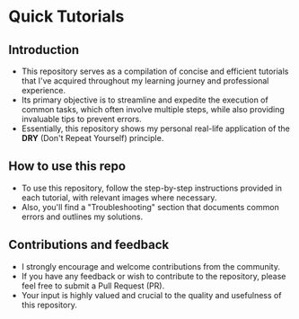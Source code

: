 # Quick Tutorials

## Introduction

- This repository serves as a compilation of concise and efficient tutorials that I've acquired throughout my learning journey and professional experience.
- Its primary objective is to streamline and expedite the execution of common tasks, which often involve multiple steps, while also providing invaluable tips to prevent errors.
- Essentially, this repository shows my personal real-life application of the **DRY** (Don't Repeat Yourself) principle.

## How to use this repo

- To use this repository, follow the step-by-step instructions provided in each tutorial, with relevant images where necessary.
- Also, you'll find a "Troubleshooting" section that documents common errors and outlines my solutions.

## Contributions and feedback

- I strongly encourage and welcome contributions from the community.
- If you have any feedback or wish to contribute to the repository, please feel free to submit a Pull Request (PR).
- Your input is highly valued and crucial to the quality and usefulness of this repository.